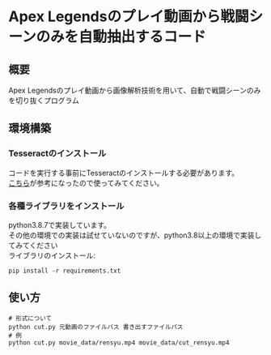 # Apex Legendsのプレイ動画から戦闘シーンのみを自動抽出するコード
## 概要
Apex Legendsのプレイ動画から画像解析技術を用いて、自動で戦闘シーンのみを切り抜くプログラム
## 環境構築
### Tesseractのインストール
コードを実行する事前にTesseractのインストールする必要があります。<br/>
[こちら](https://gammasoft.jp/blog/tesseract-ocr-install-on-windows/)が参考になったので使ってみてください。
### 各種ライブラリをインストール
python3.8.7で実装しています。<br/>
その他の環境での実装は試せていないのですが、python3.8以上の環境で実装してみてください<br/>
ライブラリのインストール:<br/>
```
pip install -r requirements.txt
```
## 使い方
```
# 形式について
python cut.py 元動画のファイルパス 書き出すファイルパス
# 例
python cut.py movie_data/rensyu.mp4 movie_data/cut_rensyu.mp4
```
